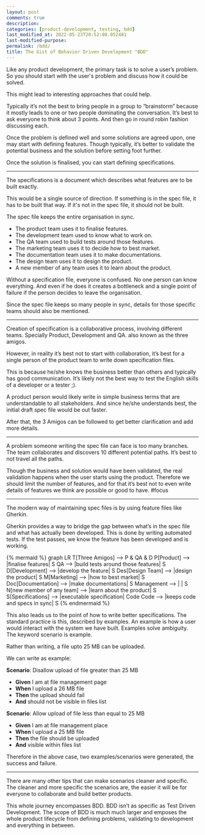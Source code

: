 ```yaml
---
layout: post
comments: true
description: 
categories: [product-development, testing, bdd]
last_modified_at: 2022-05-23T20:52:08.052481
last-modified-purpose:
permalink: /bdd/
title: The Gist of Behavior Driven Development "BDD"
---
```


Like any product development, the primary task is to solve a user’s problem. So you should start with the user's problem and discuss how it could be solved.

This might lead to interesting approaches that could help.

Typically it’s not the best to bring people in a group to “brainstorm” because it mostly leads to one or two people dominating the conversation. It’s best to ask everyone to think about 3 points. And then go in round robin fashion discussing each.

Once the problem is defined well and some solutions are agreed upon, one may start with defining features. Though typically, it’s better to validate the potential business and the solution before setting foot further.

Once the solution is finalised, you can start defining specifications.

***

The specifications is a document which describes what features are to be built exactly.

This would be a single source of direction. If something is in the spec file, it has to be built that way. If it's not in the spec file, it should not be built.

The spec file keeps the entire organisation in sync. 

- The product team uses it to finalise features.
- The development team used to know what to work on.
- The QA team used to build tests around those features.
- The marketing team uses it to decide how to best market.
- The documentation team uses it to make documentations.
- The design team uses it to design the product.
- A new member of any team uses it to learn about the product.

Without a specification file, everyone is confused. No one person can know everything. And even if he does it creates a bottleneck and a single point of failure if the person decides to leave the organisation.

Since the spec file keeps so many people in sync, details for those specific teams should also be mentioned.

***

Creation of specification is a collaborative process, involving different teams. Specially Product, Development and QA. also known as the three amigos.

However, in reality it’s best not to start with collaboration, it’s best for a single person of the product team to write down specification files.

This is because he/she knows the business better than others and typically has good communication. It’s likely not the best way to test the English skills of a developer or a tester ;). 

A product person would likely write in simple business terms that are understandable to all stakeholders. And since he/she understands best, the initial draft spec file would be out faster.

After that, the 3 Amigos can be followed to get better clarification and add more details.

***

A problem someone writing the spec file can face is too many branches. The team collaborates and discovers 10 different potential paths. It’s best to not travel all the paths.

Though the business and solution would have been validated, the real validation happens when the user starts using the product. Therefore we should limit the number of features, and for that it’s best not to even write details of features we think are possible or good to have. #focus

***

The modern way of maintaining spec files is by using feature files like Gherkin.

Gherkin provides a way to bridge the gap between what’s in the spec file and what has actually been developed. This is done by writing automated tests. If the test passes, we know the feature has been developed and is working.

{% mermaid %}
graph LR
    T[Three Amigos] --> P & QA & D
    P[Product] --> |finalise features| S
    QA --> |build tests around those features| S
    D[Development] --> |develop the feature| S
    Des[Design Team] --> |design the product| S
    M[Marketing] --> |how to best market| S
    Doc[Documentation] --> |make documentations| S
    Management --> | | S
    N[new member of any team] --> |learn about the product| S
    S[Specifications] --> |executable specification| Code
    Code --> |keeps code and specs in sync| S
{% endmermaid %}

This also leads us to the point of how to write better specifications. The standard practice is this, described by examples. An example is how a user would interact with the system we have built. Examples solve ambiguity. The keyword scenario is example.

Rather than writing, a file upto 25 MB can be uploaded. 

We can write as example:

**Scenario**: Disallow upload of file greater than 25 MB

- **Given** I am at file management page
- **When** I upload a 26 MB file
- **Then** the upload should fail
- **And** should not be visible in files list

**Scenario**: Allow upload of file less than equal to 25 MB
- **Given** I am at file management place
- **When** I upload a 25 MB file
- **Then** the file should be uploaded
- **And** visible within files list

Therefore in the above case, two examples/scenarios were generated, the success and failure.

***

There are many other tips that can make scenarios cleaner and specific. The cleaner and more specific the scenarios are, the easier it will be for everyone to collaborate and build better products.

This whole journey encompasses BDD. BDD isn’t as specific as Test Driven Development. The scope of BDD is much much larger and emposes the whole product lifecycle from defining problems, validating to development and everything in between.
